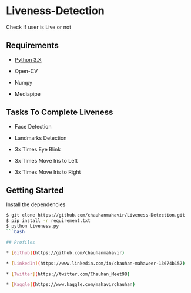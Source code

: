 # Liveness-Detection
Check If user is Live or not

## Requirements

* [Python 3.X](https://docs.python.org/3/)

* Open-CV

* Numpy

* Mediapipe

## Tasks To Complete Liveness

* Face Detection

* Landmarks Detection

* 3x Times Eye Blink

* 3x Times Move Iris to Left

* 3x Times Move Iris to Right

## Getting Started

Install the dependencies

```bash
$ git clone https://github.com/chauhanmahavir/Liveness-Detection.git
$ pip install -r requirement.txt
$ python Liveness.py
```bash

## Profiles

* [Github](https://github.com/chauhanmahavir)

* [LinkedIn](https://www.linkedin.com/in/chauhan-mahaveer-13674b157)

* [Twitter](https://twitter.com/Chauhan_Meet98)

* [Kaggle](https://www.kaggle.com/mahavirchauhan)
